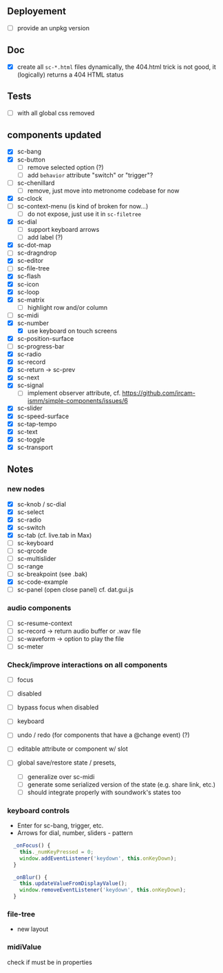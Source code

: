 ## Deployement

- [ ] provide an unpkg version

## Doc

- [x] create all `sc-*.html` files dynamically, the 404.html trick is not good, it (logically) returns a 404 HTML status      

## Tests

- [ ] with all global css removed

## components updated

- [x] sc-bang
- [x] sc-button
  + [ ] remove selected option (?)
  + [ ] add `behavior` attribute "switch" or "trigger"?
- [ ] sc-chenillard
  + [ ] remove, just move into metronome codebase for now
- [x] sc-clock
- [ ] sc-context-menu (is kind of broken for now...)
  + [ ] do not expose, just use it in `sc-filetree`
- [x] sc-dial
  + [ ] support keyboard arrows
  + [ ] add label (?)
- [x] sc-dot-map
- [ ] sc-dragndrop
- [x] sc-editor
- [ ] sc-file-tree
- [x] sc-flash
- [x] sc-icon
- [x] sc-loop
- [x] sc-matrix
  + [ ] highlight row and/or column
- [ ] sc-midi
- [x] sc-number
  + [x] use keyboard on touch screens
- [x] sc-position-surface
- [ ] sc-progress-bar
- [x] sc-radio
- [x] sc-record
- [x] sc-return -> sc-prev
- [x] sc-next
- [x] sc-signal
  + [ ] implement observer attribute, cf. https://github.com/ircam-ismm/simple-components/issues/6
- [x] sc-slider 
- [x] sc-speed-surface
- [x] sc-tap-tempo
- [x] sc-text
- [x] sc-toggle
- [x] sc-transport

## Notes

### new nodes

- [x] sc-knob / sc-dial
- [x] sc-select
- [x] sc-radio
- [x] sc-switch
- [x] sc-tab (cf. live.tab in Max)
- [ ] sc-keyboard
- [ ] sc-qrcode
- [ ] sc-multislider
- [ ] sc-range
- [ ] sc-breakpoint (see .bak)
- [x] sc-code-example
- [ ] sc-panel (open close panel) cf. dat.gui.js

### audio components

- [ ] sc-resume-context
- [ ] sc-record -> return audio buffer or .wav file
- [ ] sc-waveform -> option to play the file
- [ ] sc-meter

### Check/improve interactions on all components

- [ ] focus
- [ ] disabled
- [ ] bypass focus when disabled
- [ ] keyboard
- [ ] undo / redo (for components that have a @change event) (?)
- [ ] editable attribute or component w/ slot

- [ ] global save/restore state / presets, 
  + [ ] generalize over sc-midi
  + [ ] generate some serialized version of the state (e.g. share link, etc.)
  + [ ] should integrate properly with soundwork's states too

### keyboard controls

- Enter for sc-bang, trigger, etc.
- Arrows for dial, number, sliders - pattern

```js
  _onFocus() {
    this._numKeyPressed = 0;
    window.addEventListener('keydown', this.onKeyDown);
  }

  _onBlur() {
    this.updateValueFromDisplayValue();
    window.removeEventListener('keydown', this.onKeyDown);
  }
```

### file-tree

- new layout

### midiValue

check if must be in properties
